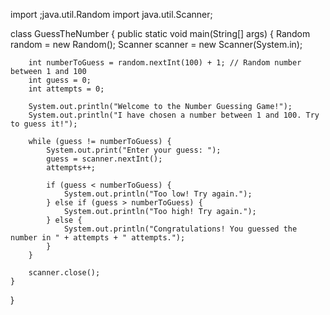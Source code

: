 import ;java.util.Random
import java.util.Scanner;

 class GuessTheNumber {
    public static void main(String[] args) {
        Random random = new Random();
        Scanner scanner = new Scanner(System.in);

        int numberToGuess = random.nextInt(100) + 1; // Random number between 1 and 100
        int guess = 0;
        int attempts = 0;

        System.out.println("Welcome to the Number Guessing Game!");
        System.out.println("I have chosen a number between 1 and 100. Try to guess it!");

        while (guess != numberToGuess) {
            System.out.print("Enter your guess: ");
            guess = scanner.nextInt();
            attempts++;

            if (guess < numberToGuess) {
                System.out.println("Too low! Try again.");
            } else if (guess > numberToGuess) {
                System.out.println("Too high! Try again.");
            } else {
                System.out.println("Congratulations! You guessed the number in " + attempts + " attempts.");
            }
        }

        scanner.close();
    }
}
